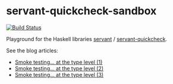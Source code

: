 # servant-quickcheck-sandbox

[![Build Status](https://travis-ci.org/declension/servant-quickcheck-sandbox.svg?branch=master)](https://travis-ci.org/declension/servant-quickcheck-sandbox)

Playground for the Haskell libraries [servant](https://github.com/haskell-servant/) / [servant-quickcheck](https://github.com/haskell-servant/servant-quickcheck).

See the blog articles:
 * [Smoke testing... at the type level (1)](http://declension.net/posts/2017-03-08-type-level-smoke-testing-part-1/)
 * [Smoke testing... at the type level (2)](http://declension.net/posts/2017-03-16-type-level-smoke-testing-part-2/)
 * [Smoke testing... at the type level (3)](http://declension.net/posts/2017-05-13-type-level-smoke-testing-part-3/)
